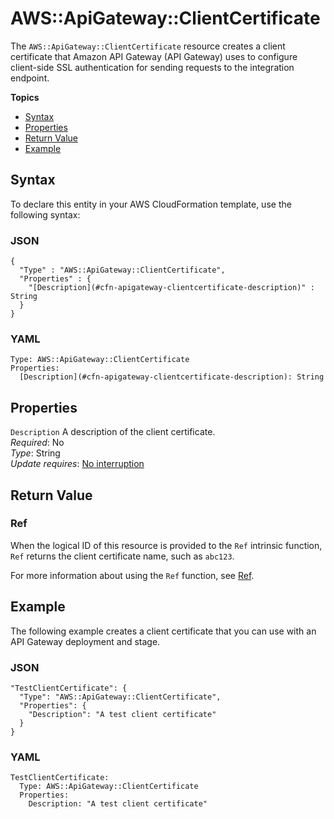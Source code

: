 # AWS::ApiGateway::ClientCertificate<a name="aws-resource-apigateway-clientcertificate"></a>

The `AWS::ApiGateway::ClientCertificate` resource creates a client certificate that Amazon API Gateway \(API Gateway\) uses to configure client\-side SSL authentication for sending requests to the integration endpoint\.

**Topics**
+ [Syntax](#aws-resource-apigateway-clientcertificate-syntax)
+ [Properties](#w4ab1c21c10c20c30b9)
+ [Return Value](#w4ab1c21c10c20c30c11)
+ [Example](#w4ab1c21c10c20c30c13)

## Syntax<a name="aws-resource-apigateway-clientcertificate-syntax"></a>

To declare this entity in your AWS CloudFormation template, use the following syntax:

### JSON<a name="aws-resource-apigateway-clientcertificate-syntax.json"></a>

```
{
  "Type" : "AWS::ApiGateway::ClientCertificate",
  "Properties" : {
    "[Description](#cfn-apigateway-clientcertificate-description)" : String
  }
}
```

### YAML<a name="aws-resource-apigateway-clientcertificate-syntax.yaml"></a>

```
Type: AWS::ApiGateway::ClientCertificate
Properties:
  [Description](#cfn-apigateway-clientcertificate-description): String
```

## Properties<a name="w4ab1c21c10c20c30b9"></a>

`Description`  <a name="cfn-apigateway-clientcertificate-description"></a>
A description of the client certificate\.  
*Required*: No  
*Type*: String  
*Update requires*: [No interruption](using-cfn-updating-stacks-update-behaviors.md#update-no-interrupt)

## Return Value<a name="w4ab1c21c10c20c30c11"></a>

### Ref<a name="w4ab1c21c10c20c30c11b2"></a>

When the logical ID of this resource is provided to the `Ref` intrinsic function, `Ref` returns the client certificate name, such as `abc123`\.

For more information about using the `Ref` function, see [Ref](intrinsic-function-reference-ref.md)\.

## Example<a name="w4ab1c21c10c20c30c13"></a>

The following example creates a client certificate that you can use with an API Gateway deployment and stage\.

### JSON<a name="aws-resource-apigateway-clientcertificate-example.json"></a>

```
"TestClientCertificate": {
  "Type": "AWS::ApiGateway::ClientCertificate",
  "Properties": {
    "Description": "A test client certificate"
  }
}
```

### YAML<a name="aws-resource-apigateway-clientcertificate-example.yaml"></a>

```
TestClientCertificate: 
  Type: AWS::ApiGateway::ClientCertificate
  Properties: 
    Description: "A test client certificate"
```